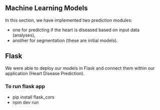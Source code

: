 ## Machine Learning Models

In this section, we have implemented two prediction modules: 
- one for predicting if the heart is diseased based on input data (analyses),
- another for segmentation (these are initial models).

## Flask

We were able to deploy our models in Flask and connect them within our application (Heart Disease Prediction).

### To run flask app 
- pip install flask_cors
- npm dev run 
